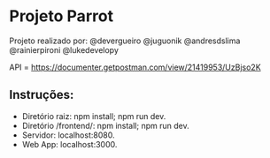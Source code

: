 # Projeto Parrot

Projeto realizado por:
@devergueiro
@juguonik
@andresdslima
@rainierpironi
@lukedevelopy

API = https://documenter.getpostman.com/view/21419953/UzBjso2K

## Instruções:
- Diretório raiz: npm install; npm run dev.
- Diretório /frontend/: npm install; npm run dev.
- Servidor: localhost:8080.
- Web App: localhost:3000.
